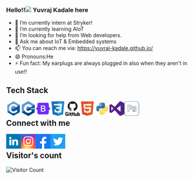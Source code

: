 ### Hello!!<img src="https://github.com/TheDudeThatCode/TheDudeThatCode/blob/master/Assets/Hi.gif" width="29px"> Yuvraj Kadale here 
- 🔭 I’m currently intern at Stryker!
- 🌱 I’m currently learning AIoT
- 🤔 I’m looking for help from Web developers.
- 💬 Ask me about IoT & Embedded systems
- 📫 You can reach me via: https://yuvraj-kadale.github.io/
- 😄 Pronouns:He
- ⚡ Fun fact: My earplugs are always plugged in also when they aren't in use!!
<!---
<p align ="center" width = "100%">
<img src="https://github-readme-stats.vercel.app/api?username=Yuvraj-kadale&&show_icons=true&title_color=ffffff&icon_color=bb2acf&text_color=daf7dc&bg_color=151515">
</p>
<br> -->

## Tech Stack

[<img align = "left" width = "40px" height = "40px" src = "https://github.com/devicons/devicon/blob/master/icons/c/c-original.svg"/>]()
[<img align = "left" width = "40px" height = "40px" src = "https://github.com/devicons/devicon/blob/master/icons/cplusplus/cplusplus-original.svg"/>]()
[<img align = "left" width = "40px" height = "40px" src = "https://github.com/devicons/devicon/blob/master/icons/bootstrap/bootstrap-plain.svg"/>]()
[<img align = "left" width = "40px" height = "40px" src = "https://github.com/devicons/devicon/blob/master/icons/css3/css3-original.svg"/>]()
[<img align = "left" width = "40px" height = "40px" src = "https://github.com/devicons/devicon/blob/master/icons/github/github-original-wordmark.svg"/>]()
[<img align = "left" width = "40px" height = "40px" src = "https://github.com/devicons/devicon/blob/master/icons/html5/html5-original.svg"/>]()
[<img align = "left" width = "40px" height = "40px" src = "https://github.com/devicons/devicon/blob/master/icons/python/python-original.svg"/>]()
[<img align = "left" width = "40px" height = "40px" src = "https://github.com/devicons/devicon/blob/master/icons/visualstudio/visualstudio-plain.svg"/>]()
[<img align = "left" width = "40px" height = "40px" src = "https://github.com/devicons/devicon/blob/master/icons/photoshop/photoshop-line.svg"/>]()

<br>

## Connect with me

[<img align = "left" width = "40px" height = "40px" src = "https://github.com/edent/SuperTinyIcons/blob/master/images/svg/linkedin.svg">](https://www.linkedin.com/in/yuvraj-kadale-859725171/)
[<img align = "left" width = "40px" height = "40px" src = "https://github.com/edent/SuperTinyIcons/blob/master/images/svg/instagram.svg">](https://www.instagram.com/yuvrajkadale/)
[<img align ="left" width = "40px" height ="40px" src = "https://github.com/edent/SuperTinyIcons/blob/master/images/svg/facebook.svg"/>](https://www.facebook.com/yuvraj.kadale.37)
[<img align = "left" width = "40px" height = "40px" src = "https://github.com/edent/SuperTinyIcons/blob/master/images/svg/twitter.svg">](https://twitter.com/KadaleYuvraj)
<br>

## Visitor's count

![Visitor Count](https://profile-counter.glitch.me/{Yuvraj-kadale}/count.svg)
